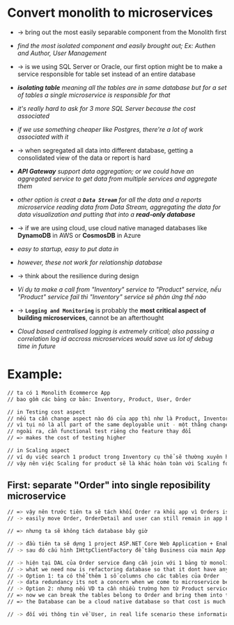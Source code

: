 
# Convert monolith to microservices
* -> bring out the most easily separable component from the Monolith first
* _find the most isolated component and easily brought out; Ex: Authen and Author, User Management_

* -> is we using SQL Server or Oracle, our first option might be to make a service responsible for table set instead of an entire database
* _**isolating table** meaning all the tables are in same database but for a set of tables a single microservice is responsible for that_
* _it's really hard to ask for 3 more SQL Server because the cost associated_
* _if we use something cheaper like Postgres, there're a lot of work associated with it_

* -> when segregated all data into different database, getting a consolidated view of the data or report is hard
* _**API Gateway** support data aggregation; or we could have an aggregated service to get data from multiple services and aggregate them_
* _other option is creat a **`Data Stream`** for all the data and a reports microservice reading data from Data Stream, aggregating the data for data visualization and putting that into a **read-only database**_

* -> if we are using cloud, use cloud native managed databases like **DynamoDB** in AWS or **CosmosDB** in Azure 
* _easy to startup, easy to put data in_
* _however, these not work for relationship database_

* -> think about the resilience during design
* _Ví dụ ta make a call from "Inventory" service to "Product" service, nếu "Product" service fail thì "Inventory" service sẽ phản ứng thế nào_

* -> **`Logging and Monitoring`** is probably the **most critical aspect of building microservices**, cannot be an afterthought 
* _Cloud based centralised logging is extremely critical; also passing a correlation log id accross microservices would save us lot of debug time in future_

# Example:
```bash - Example:
// ta có 1 Monolith Ecommerce App
// bao gồm các bảng cơ bản: Inventory, Product, User, Order

// in Testing cost aspect
// nếu ta cần change aspect nào đó của app thì như là Product, Inventory thì ta cần regression test để test toàn bộ app 
// vì tụi nó là all part of the same deployable unit - một thằng change sẽ có thể ảnh hưởng những thằng còn lại
// ngoài ra, cần functional test riêng cho feature thay đổi 
// => makes the cost of testing higher

// in Scaling aspect
// ví dụ việc search 1 product trong Inventory cụ thể sẽ thường xuyên hơn là việc show các Orders
// vậy nên việc Scaling for product sẽ là khác hoàn toàn với Scaling for Orders
```

## First: separate "Order" into single reposibility microservice
```bash
// => vậy nên trước tiên ta sẽ tách khối Order ra khỏi app vì Orders is pretty isolated
// -> easily move Order, OrderDetail and user can still remain in app because UserId can be passed along to the service to figure out what the order is 

// => nhưng ta sẽ không tách database bây giờ
```

```bash
// -> đầu tiên ta sẽ dựng 1 project ASP.NET Core Web Application + Enable Docker Support
// -> sau đó cấu hình IHttpClientFactory để tầng Business của main App gọi đến "Order" service WebAPI thay vì truy cập trực tiếp Database thông qua tầng DAL như hiện tại

// -> hiện tại DAL của Order service đang cần join với 1 bảng từ monolithic để lấy data cần thiết
// -> what we need now is refactoring database so that it dont have any database dependency with the monolithic service; ta có 2 options có thể sử dụng kết hợp
// -> Option 1: ta có thể thêm 1 số columns cho các tables của Order
// -> data redundancy its not a concern when we come to microservice because microservice support to contain their data in their own context
// -> Option 2: nhưng nếu VD ta cần nhiều trường hơn từ Product service thì ta nên gọi Product service để get information for the product
// => now we can break the tables belong to Order and bring them into their own Database
// => the Database can be a cloud native database so that cost is much more smaller 

// -> đối với thông tin về User, in real life scenario these information should anyway be part of some sort of Single Sign-on
```